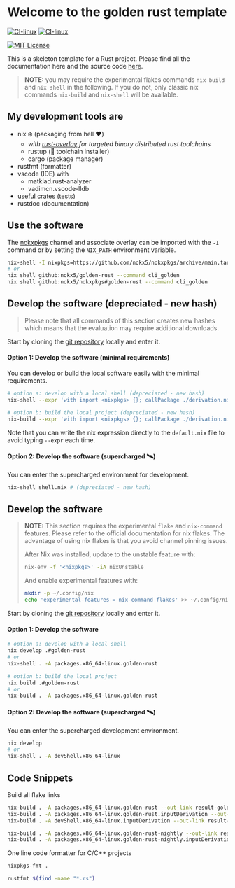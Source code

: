 # Welcome to the golden rust template

[![CI-linux](https://github.com/nokx5/golden-rust/workflows/CI-linux/badge.svg)](https://github.com/nokx5/golden-rust/actions/workflows/ci-linux.yml) [![CI-linux](https://github.com/nokx5/golden-rust/workflows/CI-darwin/badge.svg)](https://github.com/nokx5/golden-rust/actions/workflows/ci-darwin.yml) 
<!--
[![doc](https://github.com/nokx5/golden-rust/workflows/doc-api/badge.svg)](https://nokx5.github.io/golden-rust) 
-->
[![MIT License](http://img.shields.io/badge/license-MIT-blue.svg)](https://github.com/nokx5/golden-rust/blob/master/LICENSE)

This is a skeleton template for a Rust project. Please find all the documentation here and the source code [here](https://github.com/nokx5/golden-rust).

> **NOTE:** you may require the experimental flakes commands `nix build` and `nix shell` in the following. If you do not, only classic nix commands `nix-build` and `nix-shell` will be available.

## My development tools are
- nix :snowflake: (packaging from hell :heart:)
  - *with [rust-overlay](https://github.com/oxalica/rust-overlay) for targeted binary distributed rust toolchains*
  - rustup (🦀 toolchain installer)
  - cargo (package manager)
- rustfmt (formatter)
- vscode (IDE) with
  - matklad.rust-analyzer
  - vadimcn.vscode-lldb
- [useful crates](https://lib.rs/development-tools/testing) (tests)
- rustdoc (documentation)

## Use the software

The [nokxpkgs](https://github.com/nokx5/nokxpkgs#add-nokxpkgs-to-your-nix-channel) channel and associate overlay can be imported with the `-I` command or by setting the `NIX_PATH` environment variable.

```bash
nix-shell -I nixpkgs=https://github.com/nokx5/nokxpkgs/archive/main.tar.gz -p golden-rust --command cli_golden
# or
nix shell github:nokx5/golden-rust --command cli_golden
nix shell github:nokx5/nokxpkgs#golden-rust --command cli_golden
```
## Develop the software (depreciated - new hash)

> Please note that all commands of this section creates new hashes which means that the evaluation may require additional downloads.

Start by cloning the [git repository](https://github.com/nokx5/golden-rust) locally and enter it.

#### Option 1: Develop the software (minimal requirements)

You can develop or build the local software easily with the minimal requirements.

```bash
# option a: develop with a local shell (depreciated - new hash)
nix-shell --expr 'with import <nixpkgs> {}; callPackage ./derivation.nix {src = ./.; }'

# option b: build the local project (depreciated - new hash)
nix-build --expr 'with import <nixpkgs> {}; callPackage ./derivation.nix {src = ./.; }' --no-out-link
```

Note that you can write the nix expression directly to the `default.nix` file to avoid typing `--expr` each time.

#### Option 2: Develop the software (supercharged :artificial_satellite:)

You can enter the supercharged environment for development.

```bash
nix-shell shell.nix # (depreciated - new hash)
```

## Develop the software

> **NOTE:** This section requires the experimental `flake` and `nix-command` features. Please refer to the official documentation for nix flakes. The advantage of using nix flakes is that you avoid channel pinning issues.
> 
> After Nix was installed, update to the unstable feature with:
> 
> ```bash
> nix-env -f '<nixpkgs>' -iA nixUnstable
> ```
> 
> And enable experimental features with:
> 
> ```bash
> mkdir -p ~/.config/nix
> echo 'experimental-features = nix-command flakes' >> ~/.config/nix/nix.conf
> ```

Start by cloning the [git repository](https://github.com/nokx5/golden-rust) locally and enter it.

#### Option 1: Develop the software

```bash
# option a: develop with a local shell
nix develop .#golden-rust
# or
nix-shell . -A packages.x86_64-linux.golden-rust

# option b: build the local project
nix build .#golden-rust
# or
nix-build . -A packages.x86_64-linux.golden-rust
```

#### Option 2: Develop the software (supercharged :artificial_satellite:)

You can enter the supercharged development environment.

```bash
nix develop
# or
nix-shell . -A devShell.x86_64-linux
```

## Code Snippets

Build all flake links
```bash
nix-build . -A packages.x86_64-linux.golden-rust --out-link result-golden-rust
nix-build . -A packages.x86_64-linux.golden-rust.inputDerivation --out-link result-golden-rust-dev
nix-build . -A devShell.x86_64-linux.inputDerivation --out-link result-golden-rust-dev-full

nix-build . -A packages.x86_64-linux.golden-rust-nightly --out-link result-golden-rust-nightly
nix-build . -A packages.x86_64-linux.golden-rust-nightly.inputDerivation --out-link result-golden-rust-nightly-dev
```

One line code formatter for C/C++ projects

```bash
nixpkgs-fmt .

rustfmt $(find -name "*.rs")
```
